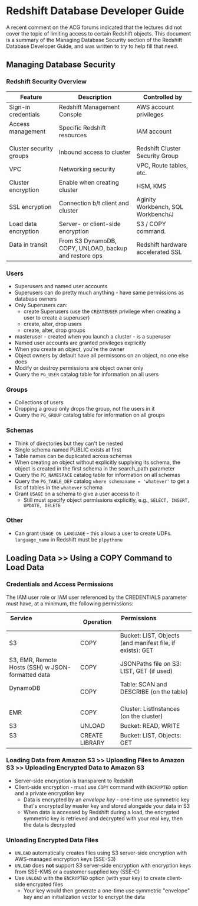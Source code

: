
# Redshift Database Developer Guide

A recent comment on the ACG forums indicated that the lectures did not cover the topic of limiting access to certain Redshift objects.  This document is a summary of the Managing Database Security section of the Redshift Database Developer Guide, and was written to try to help fill that need.


## Managing Database Security

### Redshift Security Overview


| Feature                    | Description                       | Controlled by                      |
|----------------------------|-----------------------------------|------------------------------------|
| Sign-in credentials        | Redshift Management Console       | AWS account privileges             |
| Access management          | Specific Redshift resources       | IAM account                        |
| Cluster security groups    | Inbound access to cluster         | Redshift Cluster Security Group    |
| VPC                        | Networking security               | VPC, Route tables, etc.            |
| Cluster encryption         | Enable when creating cluster      | HSM, KMS                           |
| SSL encryption             | Connection b/t client and cluster | Aginity Workbench, SQL Workbench/J | 
| Load data encryption       | Server- or client-side encryption | S3 / COPY command.                 |
| Data in transit            | From S3 DynamoDB, COPY, UNLOAD, backup and restore ops                 | Redshift hardware accelerated SSL  | 



### Users

* Superusers and named user accounts
* Superusers can do pretty much anything - have same permissions as database owners
* Only Superusers can:
    * create Superusers (use the `CREATEUSER` privilege when creating a user to create a superuser)
    * create, alter, drop users
    * create, alter, drop groups
* masteruser - created when you launch a cluster - is a superuser
* Named user accounts are granted privileges explicitly
* When you create an object, you're the owner
* Object owners by default have all permissons on an object, no one else does
* Modify or destroy permissions are object owner only
* Query the `PG_USER` catalog table for information on all users


### Groups

* Collections of users
* Dropping a group only drops the group, not the users in it
* Query the `PG_GROUP` catalog table for information on all groups


### Schemas

* Think of directories but they can't be nested
* Single schema named PUBLIC exists at first
* Table names can be duplicated across schemas
* When creating an object without explicitly supplying its schema, the object is created in the first schema in the search_path parameter
* Query the `PG_NAMESPACE` catalog table for information on all schemas
* Query the `PG_TABLE_DEF` catalog `where schemaname = 'whatever'` to get a list of tables in the `whatever` schema
* Grant `USAGE` on a schema to give a user access to it
    * Still must specify object permissions explicitly, e.g., `SELECT, INSERT, UPDATE, DELETE`
    
    
### Other

* Can grant `USAGE ON LANGUAGE` - this allows a user to create UDFs.  `language_name` in Redshift must be `plpythonu`


## Loading Data >> Using a COPY Command to Load Data 

### Credentials and Access Permissions

The IAM user role or IAM user referenced by the CREDENTIALS parameter must have, at a minimum, the following permissions:

| Service                                           | Operation |  Permissions                                                |
|---------------------------------------------------|-----------|-----------------------------------------------------------|
| S3                                                |   COPY    | Bucket: LIST, Objects (and manifest file, if exists): GET  |
| S3, EMR, Remote Hosts (SSH) w JSON-formatted data |   COPY    | JSONPaths file on S3: LIST, GET (if used)                  |
| DynamoDB                                          |   COPY    | Table: SCAN and DESCRIBE (on the table)                    |
| EMR                                               |   COPY    | Cluster: ListInstances   (on the cluster)                  |
| S3                                                |  UNLOAD   | Bucket: READ, WRITE |
| S3                                                | CREATE LIBRARY | Bucket: LIST, Objects: GET |


### Loading Data from Amazon S3 >> Uploading Files to Amazon S3 >> Uploading Encrypted Data to Amazon S3

* Server-side encryption is transparent to Redshift
* Client-side encryption - must use `COPY` command with `ENCRYPTED` option and a private encryption key
    * Data is encrypted by an *envelope key* - one-time use symmetric key that's encrypted by master key and stored alongside your data in S3
    * When data is accessed by Redshift during a load, the encrypted symmetric key is retrieved and decrypted with your real key, then the data is decrypted

### Unloading Encrypted Data Files

* `UNLOAD` automatically creates files using S3 server-side encryption with AWS-managed encryption keys (SSE-S3)
* `UNLOAD` does **not** support S3 server-side encryption with encryption keys from SSE-KMS or a customer supplied key (SSE-C)
* Use `UNLOAD` with the `ENCRYPTED` option (with your key) to create client-side encrypted files
    * Your key would then generate a one-time use symmetric "envelope" key and an initialization vector to encrypt the data
    
